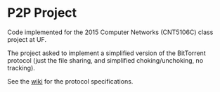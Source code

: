 # P2P Project

Code implemented for the 2015 Computer Networks (CNT5106C) class project at UF.

The project asked to implement a simplified version of the BitTorrent protocol (just the file sharing, and simplified choking/unchoking, no tracking).

See the [wiki](https://github.com/dalton/cnt5106c/wiki) for the protocol specifications.
